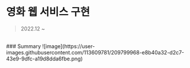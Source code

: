 # 영화 웹 서비스 구현
> 2022.12 ~
<br>
### Summary
![image](https://user-images.githubusercontent.com/113609781/209799968-e8b40a32-d2c7-43e9-9dfc-a19d8dda6fbe.png)
